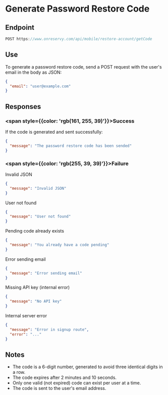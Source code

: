 # Generate Password Restore Code

## Endpoint
```ts
POST https://www.onreservy.com/api/mobile/restore-account/getCode
```

## Use
To generate a password restore code, send a POST request with the user's email in the body as JSON:

```json
{
  "email": "user@example.com"
}
```

## Responses

### <span style={{color: 'rgb(161, 255, 39)'}}>Success</span>
If the code is generated and sent successfully:

```json
{
  "message": "The password restore code has been sended"
}
```

### <span style={{color: 'rgb(255, 39, 39)'}}>Failure</span>

Invalid JSON  
```json
{
  "message": "Invalid JSON"
}
```

User not found  
```json
{
  "message": "User not found"
}
```

Pending code already exists  
```json
{
  "message": "You already have a code pending"
}
```

Error sending email  
```json
{
  "message": "Error sending email"
}
```

Missing API key (internal error)  
```json
{
  "message": "No API key"
}
```

Internal server error  
```json
{
  "message": "Error in signup route",
  "error": "..."
}
```

## Notes

- The code is a 6-digit number, generated to avoid three identical digits in a row.
- The code expires after 2 minutes and 10 seconds.
- Only one valid (not expired) code can exist per user at a time.
- The code is sent to the user's email address.